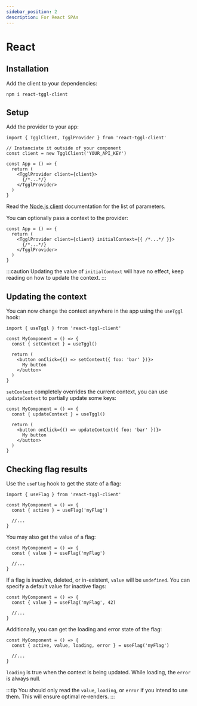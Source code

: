 ```yaml
---
sidebar_position: 2
description: For React SPAs
---
```


# React

## Installation
Add the client to your dependencies:
```
npm i react-tggl-client
```

## Setup
Add the provider to your app:
```tsx
import { TgglClient, TgglProvider } from 'react-tggl-client'

// Instanciate it outside of your component
const client = new TgglClient('YOUR_API_KEY')

const App = () => {
  return (
    <TgglProvider client={client}>
      {/*...*/}
    </TgglProvider>
  )
}
```
Read the [Node.js client](./node#instantiating-client) documentation for the list of parameters.

You can optionally pass a context to the provider:
```tsx
const App = () => {
  return (
    <TgglProvider client={client} initialContext={{ /*...*/ }}>
      {/*...*/}
    </TgglProvider>
  )
}
```
:::caution
Updating the value of `initialContext` will have no effect, keep reading on how to update the context.
:::

## Updating the context
You can now change the context anywhere in the app using the `useTggl` hook:
```tsx
import { useTggl } from 'react-tggl-client'

const MyComponent = () => {
  const { setContext } = useTggl()
  
  return (
    <button onClick={() => setContext({ foo: 'bar' })}>
      My button
    </button>
  )
}
```

`setContext` completely overrides the current context, you can use `updateContext`
to partially update some keys:

```tsx
const MyComponent = () => {
  const { updateContext } = useTggl()
  
  return (
    <button onClick={() => updateContext({ foo: 'bar' })}>
      My button
    </button>
  )
}
```
## Checking flag results
Use the `useFlag` hook to get the state of a flag:
```tsx
import { useFlag } from 'react-tggl-client'

const MyComponent = () => {
  const { active } = useFlag('myFlag')
  
  //...
}
```

You may also get the value of a flag:
```tsx
const MyComponent = () => {
  const { value } = useFlag('myFlag')
  
  //...
}
```

If a flag is inactive, deleted, or in-existent, `value` will be `undefined`. You can specify a default value for inactive flags:
```tsx
const MyComponent = () => {
  const { value } = useFlag('myFlag', 42)
  
  //...
}
```

Additionally, you can get the loading and error state of the flag:
```tsx
const MyComponent = () => {
  const { active, value, loading, error } = useFlag('myFlag')
  
  //...
}
```
`loading` is true when the context is being updated.
While loading, the `error` is always null.

:::tip
You should only read the `value`, `loading`, or `error` if you intend to use them.
This will ensure optimal re-renders.
:::
